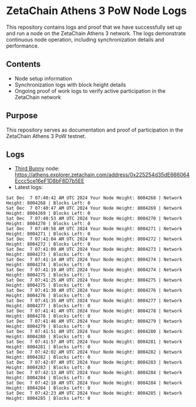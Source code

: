 # ZetaChain Athens 3 PoW Node Logs
This repository contains logs and proof that we have successfully set up and run a node on the ZetaChain Athens 3 network. The logs demonstrate continuous node operation, including synchronization details and performance.

## Contents
- Node setup information
- Synchronization logs with block height details
- Ongoing proof of work logs to verify active participation in the ZetaChain network

## Purpose
This repository serves as documentation and proof of participation in the ZetaChain Athens 3 PoW testnet.

## Logs

- [Third Bunny](https://thirdbunny.xyz/) node: https://athens.explorer.zetachain.com/address/0x225254d35dE666064Eccc5ce16eF1D8bF8D7b5EE
- Latest logs:
```
Sat Dec  7 07:40:42 AM UTC 2024 Your Node Height: 8004268 | Network Height: 8004268 | Blocks Left: 0
Sat Dec  7 07:40:47 AM UTC 2024 Your Node Height: 8004269 | Network Height: 8004269 | Blocks Left: 0
Sat Dec  7 07:40:53 AM UTC 2024 Your Node Height: 8004270 | Network Height: 8004270 | Blocks Left: 0
Sat Dec  7 07:40:58 AM UTC 2024 Your Node Height: 8004271 | Network Height: 8004271 | Blocks Left: 0
Sat Dec  7 07:41:04 AM UTC 2024 Your Node Height: 8004272 | Network Height: 8004272 | Blocks Left: 0
Sat Dec  7 07:41:09 AM UTC 2024 Your Node Height: 8004273 | Network Height: 8004273 | Blocks Left: 0
Sat Dec  7 07:41:14 AM UTC 2024 Your Node Height: 8004274 | Network Height: 8004274 | Blocks Left: 0
Sat Dec  7 07:41:19 AM UTC 2024 Your Node Height: 8004274 | Network Height: 8004275 | Blocks Left: 1
Sat Dec  7 07:41:25 AM UTC 2024 Your Node Height: 8004275 | Network Height: 8004275 | Blocks Left: 0
Sat Dec  7 07:41:30 AM UTC 2024 Your Node Height: 8004276 | Network Height: 8004276 | Blocks Left: 0
Sat Dec  7 07:41:35 AM UTC 2024 Your Node Height: 8004277 | Network Height: 8004277 | Blocks Left: 0
Sat Dec  7 07:41:41 AM UTC 2024 Your Node Height: 8004278 | Network Height: 8004278 | Blocks Left: 0
Sat Dec  7 07:41:46 AM UTC 2024 Your Node Height: 8004279 | Network Height: 8004279 | Blocks Left: 0
Sat Dec  7 07:41:51 AM UTC 2024 Your Node Height: 8004280 | Network Height: 8004280 | Blocks Left: 0
Sat Dec  7 07:41:57 AM UTC 2024 Your Node Height: 8004281 | Network Height: 8004281 | Blocks Left: 0
Sat Dec  7 07:42:02 AM UTC 2024 Your Node Height: 8004282 | Network Height: 8004282 | Blocks Left: 0
Sat Dec  7 07:42:07 AM UTC 2024 Your Node Height: 8004283 | Network Height: 8004283 | Blocks Left: 0
Sat Dec  7 07:42:13 AM UTC 2024 Your Node Height: 8004284 | Network Height: 8004284 | Blocks Left: 0
Sat Dec  7 07:42:18 AM UTC 2024 Your Node Height: 8004284 | Network Height: 8004284 | Blocks Left: 0
Sat Dec  7 07:42:23 AM UTC 2024 Your Node Height: 8004285 | Network Height: 8004285 | Blocks Left: 0
```
